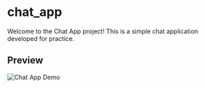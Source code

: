 # chat_app
Welcome to the Chat App project! This is a simple chat application developed for practice.

## Preview

![Chat App Demo](assets/chat_app.gif)
